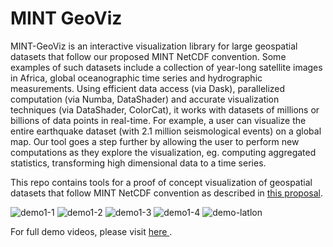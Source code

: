 # MINT GeoViz
MINT-GeoViz is an interactive visualization library for large geospatial datasets that follow our proposed MINT NetCDF convention. Some examples of such datasets include a collection of year-long satellite images in Africa, global oceanographic time series and hydrographic measurements. Using efficient data access (via Dask), parallelized computation (via Numba, DataShader) and accurate visualization techniques (via DataShader, ColorCat), it works with datasets of millions or billions of data points in real-time. For example, a user can visualize the entire earthquake dataset (with 2.1 million seismological events) on a global map. Our tool goes a step further by allowing the user to perform new computations as they explore the visualization, eg. computing aggregated statistics, transforming high dimensional data to a time series.

This repo contains tools for a proof of concept visualization of geospatial datasets that follow MINT NetCDF convention as described in <a href="https://github.com/mintproject/MINT-NetCDF-Convention">this proposal</a>. 

![demo1-1](assets/fldas-demo-part1-1.gif)
![demo1-2](assets/fldas-demo-part1-2.gif)
![demo1-3](assets/fldas-demo-part1-3.gif)
![demo1-4](assets/fldas-demo-part1-4.gif)
![demo-latlon](assets/fldas_latlon_cross.gif)

For full demo videos, please visit <a href="https://drive.google.com/open?id=1t9E5HsUOre0CgAevkdRAxgaRQghJ_i2v"> here </a>.
